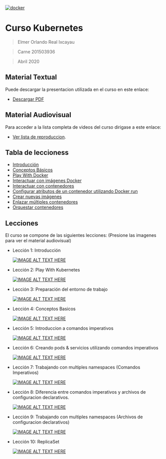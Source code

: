 <a href="http://fvcproductions.com"><img src="https://kubernetes.io/images/kubernetes-horizontal-color.png" title="FVCproductions" alt="docker"></a>

# Curso Kubernetes

> Elmer Orlando Real Ixcayau

> Carne 201503936

> Abril 2020

## Material Textual
Puede descargar la presentacion utilizada en el curso en este enlace:
- [Descargar PDF](https://github.com/ElmerReal/Tesis-201503936/raw/master/Kubernetes/Tesis_201503936%20Curso%20Kubernetes.pdf)

## Material Audiovisual
Para acceder a la lista completa de videos del curso dirigase a este enlace:
- [Ver lista de reproduccion](https://www.youtube.com/playlist?list=PLrKKA2ApdaaAKO5WGsWwEWANYaBZZZMS1).


## Tabla de leccioness

- [Introducción](#lección-1-introducción)
- [Conceptos Básicos](#lección-2-conceptos-básicos)
- [Play With Docker](#lección-3-play-with-docker)
- [Interactuar con imágenes Docker](#lección-4-interactuar-con-imágenes-docker)
- [Interactuar con contenedores](#lección-5-interactuar-con-contenedores)
- [Configurar atributos de un contenedor utilizando Docker run](#lección-6-configurar-atributos-de-un-contenedor-utilizando-docker-run)
- [Crear nuevas imágenes](#lección-7-crear-nuevas-imágenes)
- [Enlazar múltiples contenedores](#lección-8-enlazar-múltiples-contenedores)
- [Orquestar contenedores](#lección-9-orquestar-contenedores)

## Lecciones

El curso se compone de las siguientes lecciones: (Presione las imagenes para ver el material audiovisual)

- Lección 1: Introducción

   [![IMAGE ALT TEXT HERE](https://img.youtube.com/vi/bqK7RNkXOU8/0.jpg)](https://www.youtube.com/watch?v=bqK7RNkXOU8)

- Lección 2: Play With Kubernetes

   [![IMAGE ALT TEXT HERE](https://img.youtube.com/vi/rTRAgbG9PhM/0.jpg)](https://www.youtube.com/watch?v=rTRAgbG9PhM)

- Lección 3: Preparación del entorno de trabajo

   [![IMAGE ALT TEXT HERE](https://img.youtube.com/vi/M0vBOna5WbI/0.jpg)](https://www.youtube.com/watch?v=M0vBOna5WbI)

- Lección 4: Conceptos Basicos

   [![IMAGE ALT TEXT HERE](https://img.youtube.com/vi/Tr3YCLe2LAI/0.jpg)](https://www.youtube.com/watch?v=Tr3YCLe2LAI)

- Lección 5: Introduccion a comandos imperativos

   [![IMAGE ALT TEXT HERE](https://img.youtube.com/vi/1qv1dfOpDPA/0.jpg)](https://www.youtube.com/watch?v=1qv1dfOpDPA)

- Lección 6: Creando pods & servicios utilizando comandos imperativos

   [![IMAGE ALT TEXT HERE](https://img.youtube.com/vi/SjCiR-gzKQk/0.jpg)](https://www.youtube.com/watch?v=SjCiR-gzKQk)

- Lección 7:  Trabajando con multiples namespaces (Comandos Imperativos)

   [![IMAGE ALT TEXT HERE](https://img.youtube.com/vi/x5jGb6wgSuA/0.jpg)](https://www.youtube.com/watch?v=x5jGb6wgSuA)

- Lección 8:  Diferencia entre comandos imperativos y archivos de configuracion declarativos.

   [![IMAGE ALT TEXT HERE](https://img.youtube.com/vi/WoCh_5FrtEE/0.jpg)](https://www.youtube.com/watch?v=WoCh_5FrtEE)

- Lección 9: Trabajando con multiples namespaces (Archivos de configuracion declarativos)

   [![IMAGE ALT TEXT HERE](https://img.youtube.com/vi/OwJAYXTyRxk/0.jpg)](https://www.youtube.com/watch?v=OwJAYXTyRxk)

- Lección 10: ReplicaSet

   [![IMAGE ALT TEXT HERE](https://img.youtube.com/vi/0uEo7Wbz0K0/0.jpg)](https://www.youtube.com/watch?v=0uEo7Wbz0K0)